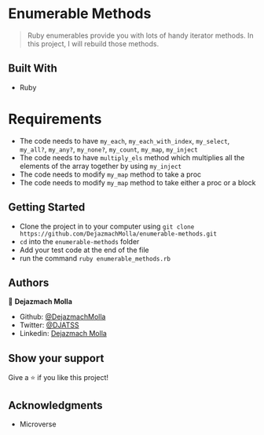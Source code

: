 # Enumerable Methods

> Ruby enumerables provide you with lots of handy iterator methods. In this project, I will rebuild those methods.

## Built With

- Ruby

# Requirements

- The code needs to have `my_each`, `my_each_with_index`, `my_select`, `my_all?`, `my_any?`, `my_none?`, `my_count`, `my_map`, `my_inject`
- The code needs to have `multiply_els` method which multiplies all the elements of the array together by using `my_inject`
- The code needs to modify `my_map` method to take a proc
- The code needs to modify `my_map` method to take either a proc or a block

## Getting Started

- Clone the project in to your computer using `git clone https://github.com/DejazmachMolla/enumerable-methods.git` 
- `cd` into the `enumerable-methods` folder
- Add your test code at the end of the file
- run the command `ruby enumerable_methods.rb`

## Authors

:bust_in_silhouette: **Dejazmach Molla**

- Github: [@DejazmachMolla](https://github.com/DejazmachMolla)
- Twitter: [@DJATSS](https://twitter.com/DJATSS)
- Linkedin: [Dejazmach Molla](https://www.linkedin.com/in/dejazmach-getachew-027aabaa/)

## Show your support

Give a ⭐️ if you like this project!

## Acknowledgments

- Microverse
